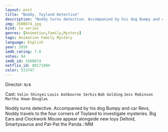 ```yaml
---
layout: post
title: "Noddy, Toyland Detective"
description: "Noddy turns detective. Accompanied by his dog Bumpy and car Revs, Noddy travels to the four corners of Toyland to investigate mysteries. Big Ears and Clockwork Mouse appear alongside new toys Deltoid, Smartysaurus and Pat-Pat the Panda.::MM.."
img: 3508674.jpg
kind: tv series
genres: [Animation,Family,Mystery]
tags: Animation Family Mystery 
language: English
year: 2016
imdb_rating: 7.0
votes: 94
imdb_id: 3508674
netflix_id: 80171004
color: 533747
---
```

Director: `N/A`  

Cast: `Valin Shinyei` `Louis Ashbourne Serkis` `Bob Golding` `Jess Robinson` `Martha Howe-Douglas` 

Noddy turns detective. Accompanied by his dog Bumpy and car Revs, Noddy travels to the four corners of Toyland to investigate mysteries. Big Ears and Clockwork Mouse appear alongside new toys Deltoid, Smartysaurus and Pat-Pat the Panda.::MM